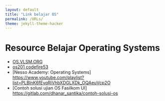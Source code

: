 ```yaml
---
layout: default
title: "Link belajar OS"
permalink: /URLs/
theme: jekyll-theme-hacker	
---
```



# Resource Belajar Operating Systems
- [OS.VLSM.ORG](https://os.vlsm.org/)
- [os201 codefire53](https://codefire53.github.io/os201/)
- [Nesso Academy: Operating Systems] https://www.youtube.com/playlist?list=PLBlnK6fEyqRiVhbXDGLXDk_OQAeuVcp2O
- [Contoh solusi ujian OS Fasilkom UI] https://gitlab.com/dhanar_santika/contoh-solusi-os
